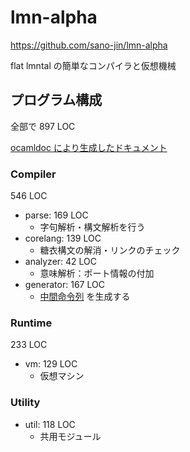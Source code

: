 # lmn-alpha

<https://github.com/sano-jin/lmn-alpha>


flat lmntal の簡単なコンパイラと仮想機械



## プログラム構成

全部で 897 LOC

[ocamldoc により生成したドキュメント](https://sano-jin.github.io/lmn-alpha/ocamldoc/lmn/index.html)


### Compiler
546 LOC

- parse: 169 LOC
    - 字句解析・構文解析を行う
- corelang: 139 LOC
	- 糖衣構文の解消・リンクのチェック 
- analyzer: 42 LOC
    - 意味解析：ポート情報の付加
- generator: 167 LOC
	- [中間命令列](https://sano-jin.github.io/lmn-alpha/ocamldoc/lmn/Generator__/Instruction/index.html)
	  を生成する

### Runtime
233 LOC

- vm: 129 LOC
    - 仮想マシン

### Utility
- util: 118 LOC
    - 共用モジュール




